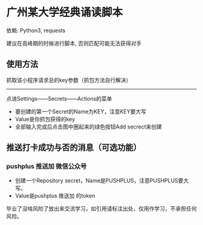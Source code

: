 # 广州某大学经典诵读脚本

依赖: Python3, requests

建议在高峰期的时候进行脚本, 否则匹配可能无法获得对手

## 使用方法
抓取该小程序请求总的key参数（抓包方法自行解决）

---
点进Settings——Secrets——Actions的菜单

- 要创建的第一个Secret的Name为KEY，注意KEY要大写
- Value是你抓包获得的key
- 全部输入完成后点击图中圈起来的绿色按钮Add secrect来创建


## 推送打卡成功与否的消息（可选功能）

### pushplus 推送加 微信公众号

- 创建一个Repository secret，Name是PUSHPLUS，注意PUSHPLUS要大写。
- Value是pushplus 推送加 的token


毕业了没啥风险了放出来交流学习，如引用请标注出处，仅用作学习，不承担任何风险。

